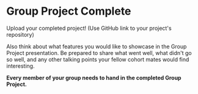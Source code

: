 # Group Project Complete
Upload your completed project! (Use GitHub link to your project's repository)

Also think about what features you would like to showcase in the Group Project presentation.  Be prepared to share what went well, what didn't go so well, and any other talking points your fellow cohort mates would find interesting.

**Every member of your group needs to hand in the completed Group Project.**